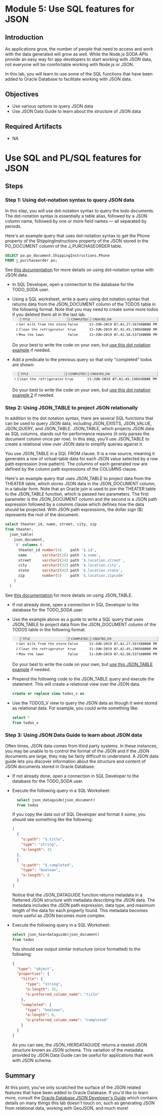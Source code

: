 # Module 5: Use SQL features for JSON

## Introduction

As applications grow, the number of people that need to access and work with the data generated will grow as well. While the Node.js SODA APIs provide an easy way for app developers to start working with JSON data, not everyone will be comfortable working with Node.js or JSON.

In this lab, you will learn to use some of the SQL functions that have been added to Oracle Database to facilitate working with JSON data.

## Objectives

- Use various options to query JSON data
- Use JSON Data Guide to learn about the structure of JSON data

## Required Artifacts

- NA

# Use SQL and PL/SQL features for JSON

## Steps

### Step 1: Using dot-notation syntax to query JSON data

In this step, you will use dot-notation syntax to query the todo documents. The dot-notation syntax is essentially a table alias, followed by a JSON column name, followed by one or more field names — all separated by periods.

Here's an example query that uses dot-notation syntax to get the Phone property of the ShippingInstructions property of the JSON stored in the PO_DOCUMENT column of the J_PURCHASEORDER table.

```sql
SELECT po.po_document.ShippingInstructions.Phone 
FROM j_purchaseorder po;
```

See [this documentation](https://docs.oracle.com/en/database/oracle/oracle-database/18/adjsn/simple-dot-notation-access-to-json-data.html#GUID-7249417B-A337-4854-8040-192D5CEFD576) for more details on using dot-notation syntax with JSON data.

  - In SQL Developer, open a connection to the database for the TODO_SODA user. 
  - Using a SQL worksheet, write a query using dot notation syntax that returns data from the JSON_DOCUMENT column of the TODOS table in the following format. Note that you may need to create some more todos if you deleted them all in the last lab.
    ![dot notation query results](images/4/dot-notation-query-results.png)

    Do your best to write the code on your own, but [use this dot notation example](solutions/dot-notation.sql) if needed.
  - Add a predicate to the previous query so that only "completed" todos are shown:

    ![dot notation query results 2](images/4/dot-notation-query-results-2.png)

    Do your best to write the code on your own, but [use this dot notation example 2](solutions/dot-notation-2.sql) if needed.

### Step 2: Using JSON_TABLE to project JSON relationally

In addition to the dot notation syntax, there are several SQL functions that can be used to query JSON data, including JSON_EXISTS, JSON_VALUE, JSON_QUERY, and JSON_TABLE. JSON_TABLE, which projects JSON data as SQL columns, stands out for performance reasons (it only parses the document column once per row). In this step, you'll use JSON_TABLE to create a relational view over JSON data to simplify queries against it.

You use JSON_TABLE in a SQL FROM clause. It is a row source, meaning it generates a row of virtual-table data for each JSON value selected by a row path expression (row pattern). The columns of each generated row are defined by the column path expressions of the COLUMNS clause. 

Here's an example query that uses JSON_TABLE to project data from the THEATER table, which stores JSON data in the JSON_DOCUMENT column, in a tabular form. Note that an Oracle join is used to join the THEATER table to the JSON_TABLE function, which is passed two parameters. The first parameter is the JSON_DOCUMENT column and the second is a JSON path expression followed by a columns clause which defines how the data should be projected. With JSON path expressions, the dollar sign ($) represents the root of the document.

```sql
select theater_id, name, street, city, zip
from theater,
  json_table(
    json_document, 
    '$' columns (
      theater_id number(4)    path '$.id',
      name       varchar2(16) path '$.name',
      street     varchar2(24) path '$.location.street',
      city       varchar2(32) path '$.location.city',
      state      varchar2(02) path '$.location.state',
      zip        number(5)    path '$.location.zipcode' 
    ) 
  ) 
```

See [this documentation](https://docs.oracle.com/en/database/oracle/oracle-database/18/adjsn/function-JSON_TABLE.html#GUID-0172660F-CE29-4765-BF2C-C405BDE8369A) for more details on using JSON_TABLE.

  - If not already done, open a connection in SQL Developer to the database for the TODO_SODA user.
  - Use the example above as a guide to write a SQL query that uses JSON_TABLE to project data from the JSON_DOCUMENT column of the TODOS table in the following format.

    ![json_table query results](images/4/json-table-query-results.png)

    Do your best to write the code on your own, but [use this JSON_TABLE example](solutions/json-table.sql) if needed.
  - Prepend the following code to the JSON_TABLE query and execute the statement. This will create a relational view over the JSON data.
    ```sql
    create or replace view todos_v as
    ```
  - Use the TODOS_V view to query the JSON data as though it were stored as relational data. For example, you could write something like:
    ```sql
    select *
    from todos_v
    ```

### Step 3: Using JSON Data Guide to learn about JSON data

Often times, JSON data comes from third party systems. In these instances, you may be unable to to control the format of the JSON and if the JSON documents are large, they may be fairly difficult to understand. A JSON data guide lets you discover information about the structure and content of JSON documents stored in Oracle Database.

  - If not already done, open a connection in SQL Developer to the database for the TODO_SODA user.
  - Execute the following query in a SQL Worksheet:

    ```sql
      select json_dataguide(json_document)
      from todos
    ```

    If you copy the data out of SQL Developer and format it some, you should see something like the following:

    ```json
    [
      {
        "o:path": "$.title",
        "type": "string",
        "o:length": 32
      },
      {
        "o:path": "$.completed",
        "type": "boolean",
        "o:length": 8
      }
    ]
    ```

    Notice that the JSON_DATAGUIDE function returns metadata in a flattened JSON structure with metadata describing the JSON data. The metadata includes the JSON path expression, data type, and maximum length of the data for each property found. This metadata becomes more useful as JSON becomes more complex.
  - Execute the following query in a SQL Worksheet:

    ```sql
    select json_hierdataguide(json_document)
    from todos
    ```

    You should see output similar instucture (once formatted) to the following:

    ```json
    {
      "type": "object",
      "properties": {
        "title": {
          "type": "string",
          "o:length": 32,
          "o:preferred_column_name": "title"
        },
        "completed": {
          "type": "boolean",
          "o:length": 8,
          "o:preferred_column_name": "completed"
        }
      }
    }
    ```

    As you can see, the JSON_HIERDATAGUIDE returns a nested JSON structure known as JSON schema. This variation of the metadata provided by JSON Data Guide can be useful for applications that work with JSON schema.

## Summary

At this point, you've only scratched the surface of the JSON related features that have been added to Oracle Database. If you'd like to learn more, consult the [Oracle Database JSON Developer's Guide](https://docs.oracle.com/en/database/oracle/oracle-database/18/adjsn/index.html) which contains details on many things this lab doesn't touch on, such as generating JSON from relational data, working with GeoJSON, and much more!